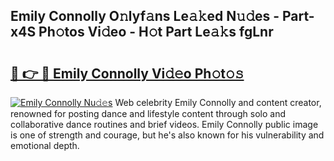 ## Emily Connolly O𝚗lyf𝚊ns Le𝚊𝚔ed N𝚞𝚍es - Part-x4S Ph𝚘tos Vi𝚍eo - H𝚘t Part Le𝚊𝚔s fgLnr

# <h2><a href="http://hf2wj6.feru.top/?c=Emily+Connolly">🔗 👉 🔴 Emily Connolly Vi𝚍𝚎o Ph𝚘t𝚘𝚜</a></h2>

[![Emily Connolly Nu𝚍𝚎s](https://i.imgur.com/0TWrTi3.gif)](http://hf2wj6.feru.top/?c=Emily+Connolly)
Web celebrity Emily Connolly and content creator, renowned for posting dance and lifestyle content through solo and collaborative dance routines and brief videos. Emily Connolly public image is one of strength and courage, but he's also known for his vulnerability and emotional depth. 
